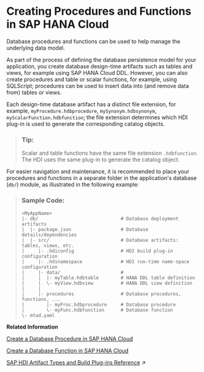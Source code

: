 <!-- loio1e5e2c619d214508958a192f2241a2e2 -->

# Creating Procedures and Functions in SAP HANA Cloud

Database procedures and functions can be used to help manage the underlying data model.

As part of the process of defining the database persistence model for your application, you create database design-time artifacts such as tables and views, for example using SAP HANA Cloud DDL. However, you can also create procedures and table or scalar functions, for example, using SQLScript; procedures can be used to insert data into \(and remove data from\) tables or views.

Each design-time database artifact has a distinct file extension, for example, `myProcedure.hdbprocedure`, `mySynonym.hdbsynonym`, `myScalarFunction.hdbfunction`; the file extension determines which HDI plug-in is used to generate the corresponding catalog objects.

> ### Tip:  
> Scalar and table functions have the same file extension `.hdbfunction`. The HDI uses the same plug-in to generate the catalog object.

For easier navigation and maintenance, it is recommended to place your procedures and functions in a separate folder in the application's database \(`db/`\) module, as illustrated in the following example:

> ### Sample Code:  
> ```
> <MyAppName>
> |- db/                              # Database deployment artifacts
> |  |- package.json                  # Database details/dependencies
> |  |- src/                          # Database artifacts: tables, views, etc.
> |     |- .hdiconfig                 # HDI build plug-in configuration
> |     |- .hdinamespace              # HDI run-time name-space configuration
> |     |- data/                      # 
> |     |  |- myTable.hdbtable        # HANA DDL table definition
> |     |  \- myView.hdbview          # HANA DDL view definition
> |     |  
> |     |- procedures                 # Database procedures, functions, ...
> |        |- myProc.hdbprocedure     # Database procedure
> |        \- myFunc.hdbfunction      # Database function                        
> \- mtad.yaml
> 
> ```

**Related Information**  


[Create a Database Procedure in SAP HANA Cloud](create-a-database-procedure-in-sap-hana-cloud-81e83fb.md "Create, edit, and deploy procedures.")

[Create a Database Function in SAP HANA Cloud](create-a-database-function-in-sap-hana-cloud-e3093ea.md "Add a database function to your data model.")

[SAP HDI Artifact Types and Build Plug-ins Reference](https://help.sap.com/viewer/c2cc2e43458d4abda6788049c58143dc/2023_4_QRC/en-US/9789224788a34d93a86080cab993575c.html "The SAP HANA Cloud, SAP HANA database deployment infrastructure (HDI) supports a wide variety of database artifact types, for example, tables, indexes, and views.") :arrow_upper_right:

